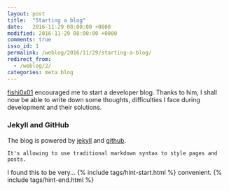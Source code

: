 ```yaml
---
layout: post
title:  "Starting a blog"
date:   2016-11-29 08:00:00 +0000
modified: 2016-11-29 08:00:00 +0000 
comments: true
isso_id: 1
permalink: /weblog/2016/11/29/starting-a-blog/
redirect_from: 
  - /weblog/2/
categories: meta blog
---
```


[fishi0x01][fish] encouraged me to start a developer blog. Thanks to him, I shall now be able to write down some thoughts, difficulties I face during development and their solutions.

<!--more-->

### Jekyll and GitHub ###
The blog is powered by [jekyll][Jekyll] and [github][Github].

```
It's allowing to use traditional markdown syntax to style pages and posts.
```

I found this to be very...
{% include tags/hint-start.html %}
convenient.
{% include tags/hint-end.html %}


[fish]: https://fishi.devtail.com/
[github]: https://github.com/
[jekyll]: https://jekyllrb.com/
